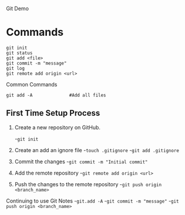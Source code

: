 Git Demo
# Commands

```
git init               
git status
git add <file>
git commit -m "message"
git log
git remote add origin <url>
```

Common Commands
```
git add -A              #Add all files
```

## First Time Setup Process

1. Create a new repository on GitHub.

    -``` git init ```
2. Create an add an ignore file
    -``` touch .gitignore ```
    -``` git add .gitignore ```
3. Commit the changes
    -``` git commit -m "Initial commit" ```
4. Add the remote repository
    -``` git remote add origin <url> ```
5. Push the changes to the remote repository
    -``` git push origin <branch_name> ```

Continuing to use Git Notes
    -``` git.add -A ```
    -``` git commit -m "message" ```
    -``` git push origin <branch_name> ```
